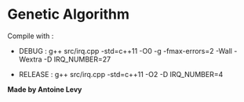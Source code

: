 # Genetic Algorithm

Compile with : 

* DEBUG : 
g++ src/irq.cpp -std=c++11 -O0 -g -fmax-errors=2 -Wall -Wextra -D IRQ_NUMBER=27

* RELEASE : 
g++ src/irq.cpp -std=c++11 -O2 -D IRQ_NUMBER=4 

**Made by Antoine Levy**
